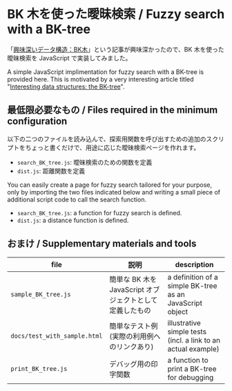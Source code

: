 # BK 木を使った曖昧検索 / Fuzzy search with a BK-tree

「[興味深いデータ構造：BK木](http://postd.cc/bk-tree/)」という記事が興味深かったので、BK 木を使った曖昧検索を JavaScript で実装してみました。

A simple JavaScript implimentation for fuzzy search with a BK-tree is provided here. This is motivated by a very interesting article titled "[Interesting data structures: the BK-tree](http://signal-to-noise.xyz/post/bk-tree/)".

## 最低限必要なもの / Files required in the minimum configuration
以下の二つのファイルを読み込んで、探索用関数を呼び出すための追加のスクリプトをちょっと書くだけで、用途に応じた曖昧検索ページを作れます。

* `search_BK_tree.js`: 曖昧検索のための関数を定義
* `dist.js`: 距離関数を定義

You can easily create a page for fuzzy search tailored for your purpose, only by importing the two files indicated below and writing a small piece of additional script code to call the search function.

* `search_BK_tree.js`: a function for fuzzy search is defined.
* `dist.js`: a distance function is defined.

## おまけ / Supplementary materials and tools

file | 説明 | description
-----|------|-------------
`sample_BK_tree.js` | 簡単な BK 木を JavaScript オブジェクトとして定義したもの | a definition of a simple BK-tree as an JavaScript object
`docs/test_with_sample.html` | 簡単なテスト例 (実際の利用例へのリンクあり) | illustrative simple tests (incl. a link to an actual example)
`print_BK_tree.js` | デバッグ用の印字関数 | a function to print a BK-tree for debugging